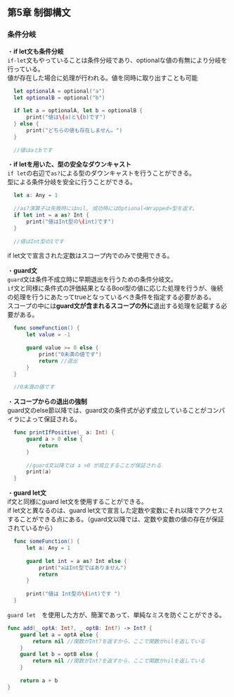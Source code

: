 第5章 制御構文
---
### 条件分岐
・**if let文も条件分岐**  
`if-let`文もやっていることは条件分岐であり、optionalな値の有無により分岐を行っている。  
値が存在した場合に処理が行われる。値を同時に取り出すことも可能  
```Swift
  let optionalA = optional("a")
  let optionalB = optional("b")
  
  if let a = optionalA, let b = optionalB {
      print("値は\(a)と\(b)です")
  } else {
      print("どちらの値も存在しません。")
  }
  
  //値はaとbです
```

・**if letを用いた、型の安全なダウンキャスト**  
`if let`の右辺で`as?`による型のダウンキャストを行うことができる。  
型による条件分岐を安全に行うことができる。  
```Swift
  let a: Any = 1
  
  //as?演算子は失敗時にはnil, 成功時にはOptional<Wrapped>型を返す。
  if let int = a as? Int { 
      print("値はInt型の\(int)です")
  }
  
  //値はInt型の1です
```

if let文で宣言された定数はスコープ内でのみで使用できる。  

・**guard文**  
`guard`文は条件不成立時に早期退出を行うための条件分岐文。  
`if`文と同様に条件式の評価結果となるBool型の値に応じた処理を行うが、後続の処理を行うにあたってtrueとなっているべき条件を指定する必要がある。  
スコープの中には**guard文が含まれるスコープの外に**退出する処理を記載する必要がある。  
```Swift
  func someFunction() {
      let value = -1
      
      guard value >= 0 else {
          print("0未満の値です")
          return //退出
      }
  }
  
  //0未満の値です
```

・**スコープからの退出の強制**  
guard文のelse節以降では、guard文の条件式が必ず成立していることがコンパイラによって保証される。  
```Swift
  func printIfPositive(_ a: Int) {
      guard a > 0 else {
          return
      }
      
      //guard文以降では a >0 が成立することが保証される
      print(a)
  }
```

・**guard let文**  
if文と同様にguard let文を使用することができる。  
if let文と異なるのは、guard let文で宣言した定数や変数にそれ以降でアクセスすることができる点にある。（guard文以降では、定数や変数の値の存在が保証されているから）  
```Swift
  func someFunction() {
      let a: Any = 1
      
      guard let int = a as? Int else {
          print("aはInt型ではありません")
          return 
      }
      
      print("値は Int型の\(int)です ")
  }
```
`guard let`　を使用した方が、簡潔であって、単純なミスを防ぐことができる。  
```Swift
func add(_ optA: Int?, _ optB: Int?) -> Int? {
    guard let a = optA else {
        return nil //関数がInt?を返すから、ここで関数がnilを返している
    }
    guard let b = optB else {
        return nil //関数がInt?を返すから、ここで関数がnilを返している
    }
 
    return a + b
}

```






